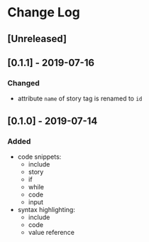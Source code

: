 # Change Log

## [Unreleased]

## [0.1.1] - 2019-07-16

### Changed

- attribute `name` of story tag is renamed to `id`

## [0.1.0] - 2019-07-14

### Added

- code snippets:
  - include
  - story
  - if
  - while
  - code
  - input
- syntax highlighting:
  - include
  - code
  - value reference
